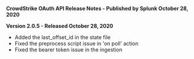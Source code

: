 **CrowdStrike OAuth API Release Notes - Published by Splunk October 28, 2020**

**Version 2.0.5 - Released October 28, 2020**

- Added the last_offset_id in the state file
- Fixed the preprocess script issue in 'on poll' action
- Fixed the bearer token issue in the ingestion
